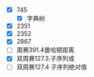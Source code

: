 - [x] 745
  - [x] 字典树
- [x] 2351
- [x] 2352
- [x] 2867
- [ ] 周赛391.4曼哈顿距离
- [x] 双周赛127.3.子序列或
- [ ] 双周赛127.4 子序列绝对值
